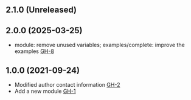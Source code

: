 ## 2.1.0 (Unreleased)
## 2.0.0 (2025-03-25)

- module: remove unused variables; examples/complete: improve the examples [GH-8](https://github.com/alibabacloud-automation/terraform-alicloud-ram-vpc-ecs-cloudmonitor/pull/8)

## 1.0.0 (2021-09-24)

- Modified author contact information [GH-2](https://github.com/terraform-alicloud-modules/terraform-alicloud-ram-vpc-ecs-cloudmonitor/pull/2)
- Add a new module [GH-1](https://github.com/terraform-alicloud-modules/terraform-alicloud-ram-vpc-ecs-cloudmonitor/pull/1)

